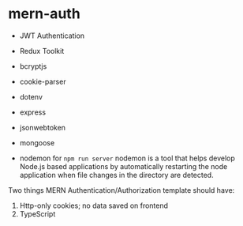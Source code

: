 # mern-auth

- JWT Authentication
- Redux Toolkit

- bcryptjs
- cookie-parser
- dotenv
- express
- jsonwebtoken
- mongoose
- nodemon for `npm run server`
  nodemon is a tool that helps develop Node.js based applications by automatically restarting the node application when file changes in the directory are detected.

Two things MERN Authentication/Authorization template should have:

1. Http-only cookies; no data saved on frontend
2. TypeScript
